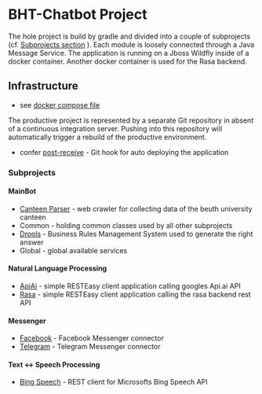 # BHT-Chatbot Project
The hole project is build by gradle and divided into a couple of subprojects (cf. [Subprojects section](#subprojects) ).
Each module is loosely connected through a Java Message Service. The application is running on a Jboss Wildfly
inside of a docker container. Another docker container is used for the Rasa backend.

## Infrastructure
- see [docker compose file](../docker/docker-compose.yml)

The productive project is represented by a separate Git repository in absent of a continuous integration server.
Pushing into this repository will automatically trigger a rebuild of the productive environment.
- confer [post-receive](../scripts/post-receive) - Git hook for auto deploying the application

### Subprojects

#### MainBot
- [Canteen Parser](canteenParser.md) - web crawler for collecting data of the beuth university canteen
- Common - holding common classes used by all other subprojects
- [Drools](drools.md) - Business Rules Management System used to generate the right answer
- Global - global available services

#### Natural Language Processing
- [ApiAi](apiai.md) - simple RESTEasy client application calling googles Api.ai API
- [Rasa](rasa.md) - simple RESTEasy client application calling the rasa backend rest API

#### Messenger
- [Facebook](facebook.md) - Facebook Messenger connector
- [Telegram](telegram.md) - Telegram Messenger connector

#### Text <-> Speech Processing
- [Bing Speech](binspeechapi.md) - REST client for Microsofts Bing Speech API